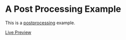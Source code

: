 # A Post Processing Example

This is a [postprocessing](https://github.com/vanruesc/postprocessing) example.

[Live Preview](https://vanruesc.github.io/postprocessing-example-obj/public)
